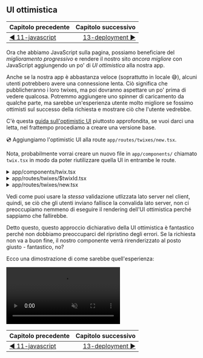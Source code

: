 ## UI ottimistica

| Capitolo precedente  | Capitolo successivo     |
| :--------------- | ---------------: |
| [◀︎ 11-javascript](../11-javascript)| [13-deployment ▶︎](../13-deployment) |


Ora che abbiamo JavaScript sulla pagina, possiamo beneficiare del _miglioramento progressivo_ e rendere il nostro sito _ancora migliore_ con JavaScript aggiungendo un po' di _UI ottimistica_ alla nostra app.

Anche se la nostra app è abbastanza veloce (soprattutto in locale 😅), alcuni utenti potrebbero avere una connessione lenta. Ciò significa che pubblicheranno i loro twixes, ma poi dovranno aspettare un po' prima di vedere qualcosa. Potremmo aggiungere uno spinner di caricamento da qualche parte, ma sarebbe un'esperienza utente molto migliore se fossimo ottimisti sul successo della richiesta e mostrare ciò che l'utente vedrebbe.


C'è questa [guida sull'optimistic UI](https://remix.run/docs/en/v1.3.0-pre.1/guides/optimistic-ui) piuttosto approfondita, se vuoi darci una letta, nel frattempo procediamo a creare una versione base.

💿 Aggiungiamo l'optimistic UI alla route `app/routes/twixes/new.tsx`.

Nota, probabilmente vorrai creare un nuovo file in `app/components/` chiamato `twix.tsx` in modo da poter riutilizzare quella UI in entrambe le route.

<details>

<summary>app/components/twix.tsx</summary>

```tsx filename=app/components/twix.tsx
import { Link, Form } from "remix";
import type { Twix } from "@prisma/client";

export function TwixDisplay({
  twix,
  isOwner,
  canDelete = true,
}: {
  twix: Pick<Twix, "content" | "title">;
  isOwner: boolean;
  canDelete?: boolean;
}) {
  return (
    <div>
      <p>Here's your hilarious twix:</p>
      <p>{twix.content}</p>
      <Link to=".">{twix.title} Permalink</Link>
      {isOwner ? (
        <Form method="post">
          <input
            type="hidden"
            name="_method"
            value="delete"
          />
          <button
            type="submit"
            className="button"
            disabled={!canDelete}
          >
            Delete
          </button>
        </Form>
      ) : null}
    </div>
  );
}
```

</details>

<details>

<summary>app/routes/twixes/$twixId.tsx</summary>

```tsx filename=app/routes/twixes/$twixId.tsx lines=[19,97]
import type {
  LoaderFunction,
  ActionFunction,
  MetaFunction,
} from "remix";
import {
  useLoaderData,
  useCatch,
  redirect,
  useParams,
} from "remix";
import type { Twix } from "@prisma/client";

import { db } from "~/utils/db.server";
import {
  getUserId,
  requireUserId,
} from "~/utils/session.server";
import { TwixDisplay } from "~/components/twix";

export const meta: MetaFunction = ({
  data,
}: {
  data: LoaderData | undefined;
}) => {
  if (!data) {
    return {
      title: "No twix",
      description: "No twix found",
    };
  }
  return {
    title: `"${data.twix.title}" twix`,
    description: `Enjoy the "${data.twix.title}" twix and much more`,
  };
};

type LoaderData = { twix: Twix; isOwner: boolean };

export const loader: LoaderFunction = async ({
  request,
  params,
}) => {
  const userId = await getUserId(request);

  const twix = await db.twix.findUnique({
    where: { id: params.twixId },
  });
  if (!twix) {
    throw new Response("What a twix! Not found.", {
      status: 404,
    });
  }
  const data: LoaderData = {
    twix,
    isOwner: userId === twix.twixesterId,
  };
  return data;
};

export const action: ActionFunction = async ({
  request,
  params,
}) => {
  const form = await request.formData();
  if (form.get("_method") !== "delete") {
    throw new Response(
      `The _method ${form.get("_method")} is not supported`,
      { status: 400 }
    );
  }
  const userId = await requireUserId(request);
  const twix = await db.twix.findUnique({
    where: { id: params.twixId },
  });
  if (!twix) {
    throw new Response("Can't delete what does not exist", {
      status: 404,
    });
  }
  if (twix.twixesterId !== userId) {
    throw new Response(
      "Pssh, nice try. That's not your twix",
      {
        status: 401,
      }
    );
  }
  await db.twix.delete({ where: { id: params.twixId } });
  return redirect("/twixes");
};

export default function TwixRoute() {
  const data = useLoaderData<LoaderData>();

  return (
    <TwixDisplay twix={data.twix} isOwner={data.isOwner} />
  );
}

export function CatchBoundary() {
  const caught = useCatch();
  const params = useParams();
  switch (caught.status) {
    case 400: {
      return (
        <div className="error-container">
          What you're trying to do is not allowed.
        </div>
      );
    }
    case 404: {
      return (
        <div className="error-container">
          Huh? What the heck is {params.twixId}?
        </div>
      );
    }
    case 401: {
      return (
        <div className="error-container">
          Sorry, but {params.twixId} is not your twix.
        </div>
      );
    }
    default: {
      throw new Error(`Unhandled error: ${caught.status}`);
    }
  }
}

export function ErrorBoundary({ error }: { error: Error }) {
  console.error(error);

  const { twixId } = useParams();
  return (
    <div className="error-container">{`There was an error loading twix by the id ${twixId}. Sorry.`}</div>
  );
}
```

</details>

<details>

<summary>app/routes/twixes/new.tsx</summary>

```tsx filename=app/routes/twixes/new.tsx lines=[9,12,89-109]
import type { ActionFunction, LoaderFunction } from "remix";
import {
  useActionData,
  redirect,
  json,
  useCatch,
  Link,
  Form,
  useTransition,
} from "remix";

import { TwixDisplay } from "~/components/twix";
import { db } from "~/utils/db.server";
import {
  requireUserId,
  getUserId,
} from "~/utils/session.server";

export const loader: LoaderFunction = async ({
  request,
}) => {
  const userId = await getUserId(request);
  if (!userId) {
    throw new Response("Unauthorized", { status: 401 });
  }
  return {};
};

function validateTwixContent(content: string) {
  if (content.length < 10) {
    return `That twix is too short`;
  }
}

function validateTwixName(name: string) {
  if (name.length < 3) {
    return `That twix's name is too short`;
  }
}

type ActionData = {
  formError?: string;
  fieldErrors?: {
    name: string | undefined;
    content: string | undefined;
  };
  fields?: {
    name: string;
    content: string;
  };
};

const badRequest = (data: ActionData) =>
  json(data, { status: 400 });

export const action: ActionFunction = async ({
  request,
}) => {
  const userId = await requireUserId(request);
  const form = await request.formData();
  const name = form.get("name");
  const content = form.get("content");
  if (
    typeof name !== "string" ||
    typeof content !== "string"
  ) {
    return badRequest({
      formError: `Form not submitted correctly.`,
    });
  }

  const fieldErrors = {
    name: validateTwixName(name),
    content: validateTwixContent(content),
  };
  const fields = { name, content };
  if (Object.values(fieldErrors).some(Boolean)) {
    return badRequest({ fieldErrors, fields });
  }

  const twix = await db.twix.create({
    data: { ...fields, twixesterId: userId },
  });
  return redirect(`/twixes/${twix.id}`);
};

export default function NewTwixRoute() {
  const actionData = useActionData<ActionData>();
  const transition = useTransition();

  if (transition.submission) {
    const title = transition.submission.formData.get("title");
    const content =
      transition.submission.formData.get("content");
    if (
      typeof title === "string" &&
      typeof content === "string" &&
      !validateTwixContent(content) &&
      !validateTwixTitle(title)
    ) {
      return (
        <TwixDisplay
          twix={{ title, content }}
          isOwner={true}
          canDelete={false}
        />
      );
    }
  }

  return (
    <div>
      <p>Add your own hilarious twix</p>
      <Form method="post">
        <div>
          <label>
            Name:{" "}
            <input
              type="text"
              defaultValue={actionData?.fields?.title}
              name="name"
              aria-invalid={
                Boolean(actionData?.fieldErrors?.title) ||
                undefined
              }
              aria-errormessage={
                actionData?.fieldErrors?.title
                  ? "name-error"
                  : undefined
              }
            />
          </label>
          {actionData?.fieldErrors?.title ? (
            <p
              className="form-validation-error"
              role="alert"
              id="title-error"
            >
              {actionData.fieldErrors.title}
            </p>
          ) : null}
        </div>
        <div>
          <label>
            Content:{" "}
            <textarea
              defaultValue={actionData?.fields?.content}
              name="content"
              aria-invalid={
                Boolean(actionData?.fieldErrors?.content) ||
                undefined
              }
              aria-errormessage={
                actionData?.fieldErrors?.content
                  ? "content-error"
                  : undefined
              }
            />
          </label>
          {actionData?.fieldErrors?.content ? (
            <p
              className="form-validation-error"
              role="alert"
              id="content-error"
            >
              {actionData.fieldErrors.content}
            </p>
          ) : null}
        </div>
        <div>
          <button type="submit" className="button">
            Add
          </button>
        </div>
      </Form>
    </div>
  );
}

export function CatchBoundary() {
  const caught = useCatch();

  if (caught.status === 401) {
    return (
      <div className="error-container">
        <p>You must be logged in to create a twix.</p>
        <Link to="/login">Login</Link>
      </div>
    );
  }
}

export function ErrorBoundary({ error }: { error: Error }) {
  console.error(error);

  return (
    <div className="error-container">
      Something unexpected went wrong. Sorry about that.
    </div>
  );
}
```

</details>

Vedi come puoi usare la _stessa_ validazione utlizzata lato server nel client, quindi, se ciò che gli utenti inviano fallisce la convalida lato server, non ci preoccupiamo nemmeno di eseguire il rendering dell'UI ottimistica perché sappiamo che fallirebbe. 

Detto questo, questo approccio dichiarativo della UI ottimistica è fantastico perché non dobbiamo preoccuparci del ripristino degli errori. Se la richiesta non va a buon fine, il nostro componente verrà rirenderizzato al posto giusto - fantastico, no?

Ecco una dimostrazione di come sarebbe quell'esperienza:

<video src="/twixes-tutorial/img/optimistic-ui.mp4" controls muted loop autoplay></video>


| Capitolo precedente  | Capitolo successivo     |
| :--------------- | ---------------: |
| [◀︎ 11-javascript](../11-javascript)| [13-deployment ▶︎](../13-deployment) |